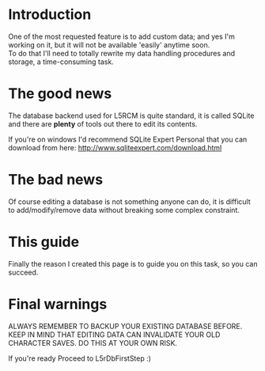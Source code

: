 # Introduction #

One of the most requested feature is to add custom data; and yes I'm working on it, but it will not be available 'easily' anytime soon.\
To do that I'll need to totally rewrite my data handling procedures and storage, a time-consuming task.


# The good news #

The database backend used for L5RCM is quite standard, it is called SQLite
and there are **plenty** of tools out there to edit its contents.

If you're on windows I'd recommend SQLite Expert Personal that you can download from here:
http://www.sqliteexpert.com/download.html

# The bad news #

Of course editing a database is not something anyone can do, it is difficult to add/modify/remove data without breaking some complex constraint.

# This guide #

Finally the reason I created this page is to guide you on this task, so you can succeed.

# Final warnings #

ALWAYS REMEMBER TO BACKUP YOUR EXISTING DATABASE BEFORE.
KEEP IN MIND THAT EDITING DATA CAN INVALIDATE YOUR OLD CHARACTER SAVES.
DO THIS AT YOUR OWN RISK.

If you're ready
Proceed to L5rDbFirstStep :)